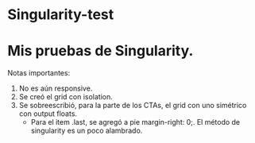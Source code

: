 Singularity-test
================

# Mis pruebas de Singularity.

Notas importantes:

1. No es aún responsive.
2. Se creó el grid con isolation.
3. Se sobreescribió, para la parte de los CTAs, el grid con uno simétrico con output floats.
	* Para el item .last, se agregó a pie margin-right: 0;. El método de singularity es un poco alambrado.
